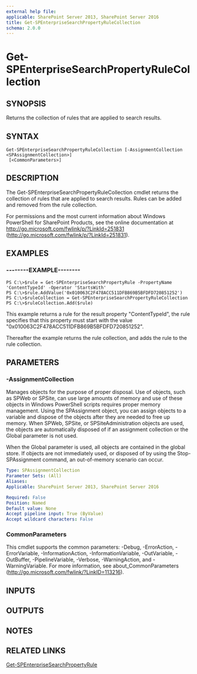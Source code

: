 ```yaml
---
external help file: 
applicable: SharePoint Server 2013, SharePoint Server 2016
title: Get-SPEnterpriseSearchPropertyRuleCollection
schema: 2.0.0
---
```


# Get-SPEnterpriseSearchPropertyRuleCollection

## SYNOPSIS
Returns the collection of rules that are applied to search results.

## SYNTAX

```
Get-SPEnterpriseSearchPropertyRuleCollection [-AssignmentCollection <SPAssignmentCollection>]
 [<CommonParameters>]
```

## DESCRIPTION
The Get-SPEnterpriseSearchPropertyRuleCollection cmdlet returns the collection of rules that are applied to search results.
Rules can be added and removed from the rule collection.

For permissions and the most current information about Windows PowerShell for SharePoint Products, see the online documentation at http://go.microsoft.com/fwlink/p/?LinkId=251831 (http://go.microsoft.com/fwlink/p/?LinkId=251831).

## EXAMPLES

### --------EXAMPLE-------- 
```
PS C:\>$rule = Get-SPEnterpriseSearchPropertyRule -PropertyName 'ContentTypeId' -Operator 'StartsWith'
PS C:\>$rule.AddValue('0x010063C2F478ACC511DFB869B5BFDFD720851252')
PS C:\>$ruleCollection = Get-SPEnterpriseSearchPropertyRuleCollection
PS C:\>$ruleCollection.Add($rule)
```

This example returns a rule for the result property "ContentTypeId", the rule specifies that this property must start with the value "0x010063C2F478ACC511DFB869B5BFDFD720851252".

Thereafter the example returns the rule collection, and adds the rule to the rule collection.

## PARAMETERS

### -AssignmentCollection
Manages objects for the purpose of proper disposal. Use of objects, such as SPWeb or SPSite, can use large amounts of memory and use of these objects in Windows PowerShell scripts requires proper memory management. Using the SPAssignment object, you can assign objects to a variable and dispose of the objects after they are needed to free up memory. When SPWeb, SPSite, or SPSiteAdministration objects are used, the objects are automatically disposed of if an assignment collection or the Global parameter is not used.

When the Global parameter is used, all objects are contained in the global store. If objects are not immediately used, or disposed of by using the Stop-SPAssignment command, an out-of-memory scenario can occur.

```yaml
Type: SPAssignmentCollection
Parameter Sets: (All)
Aliases: 
Applicable: SharePoint Server 2013, SharePoint Server 2016

Required: False
Position: Named
Default value: None
Accept pipeline input: True (ByValue)
Accept wildcard characters: False
```

### CommonParameters
This cmdlet supports the common parameters: -Debug, -ErrorAction, -ErrorVariable, -InformationAction, -InformationVariable, -OutVariable, -OutBuffer, -PipelineVariable, -Verbose, -WarningAction, and -WarningVariable. For more information, see about_CommonParameters (http://go.microsoft.com/fwlink/?LinkID=113216).

## INPUTS

## OUTPUTS

## NOTES

## RELATED LINKS

[Get-SPEnterpriseSearchPropertyRule](Get-SPEnterpriseSearchPropertyRule.md)

